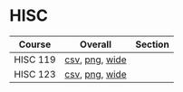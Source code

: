 # HISC

| Course | Overall | Section |
| ------ | ------- | ------- |
| HISC 119 | [csv](https://github.com/UCSD-Historical-Enrollment-Data/2024Fall/blob/main/overall/HISC%20119.csv), [png](https://raw.githubusercontent.com/UCSD-Historical-Enrollment-Data/2024Fall/main/plot_overall/HISC%20119.png), [wide](https://raw.githubusercontent.com/UCSD-Historical-Enrollment-Data/2024Fall/main/plot_overall_wide/HISC%20119.png) |  |
| HISC 123 | [csv](https://github.com/UCSD-Historical-Enrollment-Data/2024Fall/blob/main/overall/HISC%20123.csv), [png](https://raw.githubusercontent.com/UCSD-Historical-Enrollment-Data/2024Fall/main/plot_overall/HISC%20123.png), [wide](https://raw.githubusercontent.com/UCSD-Historical-Enrollment-Data/2024Fall/main/plot_overall_wide/HISC%20123.png) |  |
